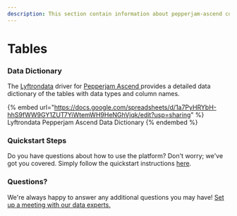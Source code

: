 ```yaml
---
description: This section contain information about pepperjam-ascend connector tables information
---
```


# Tables

### Data Dictionary

The [Lyftrondata](https://www.lyftrondata.com/) driver for [Pepperjam Ascend](https://www.lyftrondata.com/integration/pepperjam-ascend/)[ ](https://www.lyftrondata.com/integration/pepperjam-ascend/)provides a detailed data dictionary of the tables with data types and column names.

{% embed url="https://docs.google.com/spreadsheets/d/1a7PyHRYbH-hhS9fWW9GY1ZUT7YiWtemWH9HeNGhVjqk/edit?usp=sharing" %}
Lyftrondata Pepperjam Ascend Data Dictionary
{% endembed %}

### Quickstart Steps

Do you have questions about how to use the platform? Don't worry; we've got you covered. Simply follow the quickstart instructions [here](../../../../quickstart-steps.md).

### Questions? <a href="#questions" id="questions"></a>

We're always happy to answer any additional questions you may have! [Set up a meeting with our data experts.](https://www.lyftrondata.com/book-a-meeting/)

